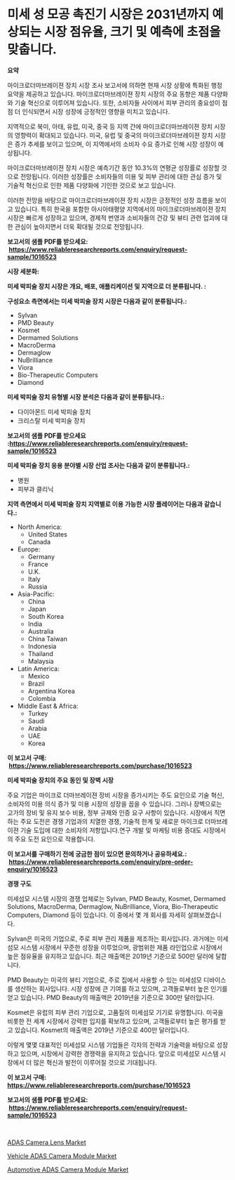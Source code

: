 <p><h1>미세 성 모공 촉진기 시장은 2031년까지 예상되는 시장 점유율, 크기 및 예측에 초점을 맞춥니다.</h1></p><p><strong>요약</strong></p>
<p><p>마이크로더마브레이젼 장치 시장 조사 보고서에 의하면 현재 시장 상황에 특화된 행정 요약을 제공하고 있습니다. 마이크로더마브레이젼 장치 시장의 주요 동향은 제품 다양화와 기술 혁신으로 이루어져 있습니다. 또한, 소비자들 사이에서 피부 관리의 중요성이 점점 더 인식되면서 시장 성장에 긍정적인 영향을 미치고 있습니다.</p><p>지역적으로 북미, 아태, 유럽, 미국, 중국 등 지역 간에 마이크로더마브레이젼 장치 시장의 영향력이 확대되고 있습니다. 미국, 유럽 및 중국의 마이크로더마브레이젼 장치 시장은 증가 추세를 보이고 있으며, 이 지역에서의 소비자 수요 증가로 인해 시장 성장이 예상됩니다.</p><p>마이크로더마브레이젼 장치 시장은 예측기간 동안 10.3%의 연평균 성장률로 성장할 것으로 전망됩니다. 이러한 성장률은 소비자들의 미용 및 피부 관리에 대한 관심 증가 및 기술적 혁신으로 인한 제품 다양화에 기인한 것으로 보고 있습니다.</p><p>이러한 전망을 바탕으로 마이크로더마브레이젼 장치 시장은 긍정적인 성장 흐름을 보이고 있습니다. 특히 한국을 포함한 아시아태평양 지역에서의 마이크로더마브레이젼 장치 시장은 빠르게 성장하고 있으며, 경제적 번영과 소비자들의 건강 및 뷰티 관련 업괴에 대한 관심이 높아지면서 더욱 확대될 것으로 전망됩니다.</p></p>
<p><strong>보고서의 샘플 PDF를 받으세요: &nbsp;<a href="https://www.reliableresearchreports.com/enquiry/request-sample/1016523">https://www.reliableresearchreports.com/enquiry/request-sample/1016523</a></strong></p>
<p><strong>시장 세분화:</strong></p>
<p><strong> 미세 박피술 장치 시장은 개요, 배포, 애플리케이션 및 지역으로 더 분류됩니다. :</strong></p>
<p><strong>구성요소 측면에서는 미세 박피술 장치 시장은 다음과 같이 분류됩니다.:</strong></p>
<p><ul><li>Sylvan</li><li>PMD Beauty</li><li>Kosmet</li><li>Dermamed Solutions</li><li>MacroDerma</li><li>Dermaglow</li><li>NuBrilliance</li><li>Viora</li><li>Bio-Therapeutic Computers</li><li>Diamond</li></ul></p>
<p><strong> 미세 박피술 장치 유형별 시장 분석은 다음과 같이 분류됩니다.:</strong></p>
<p><ul><li>다이아몬드 미세 박피술 장치</li><li>크리스탈 미세 박피술 장치</li></ul></p>
<p><strong>보고서의 샘플 PDF를 받으세요 :<a href="https://www.reliableresearchreports.com/enquiry/request-sample/1016523">https://www.reliableresearchreports.com/enquiry/request-sample/1016523</a></strong></p>
<p><strong> 미세 박피술 장치 응용 분야별 시장 산업 조사는 다음과 같이 분류됩니다.:</strong></p>
<p><ul><li>병원</li><li>피부과 클리닉</li></ul></p>
<p><strong>지역 측면에서 미세 박피술 장치 지역별로 이용 가능한 시장 플레이어는 다음과 같습니다.:</strong></p>
<p><ul>
    <li>
        North America:
        <ul>
            <li>United States</li>
            <li>Canada</li>
        </ul>
    </li>
    <li>
        Europe:
        <ul>
            <li>Germany</li>
            <li>France</li>
            <li>U.K.</li>
            <li>Italy</li>
            <li>Russia</li>
        </ul>
    </li>
    <li>
        Asia-Pacific:
        <ul>
            <li>China</li>
            <li>Japan</li>
            <li>South Korea</li>
            <li>India</li>
            <li>Australia</li>
            <li>China Taiwan</li>
            <li>Indonesia</li>
            <li>Thailand</li>
            <li>Malaysia</li>
        </ul>
    </li>
    <li>
        Latin America:
        <ul>
            <li>Mexico</li>
            <li>Brazil</li>
            <li>Argentina Korea</li>
            <li>Colombia</li>
        </ul>
    </li>
    <li>
        Middle East & Africa:
        <ul>
            <li>Turkey</li>
            <li>Saudi</li>
            <li>Arabia</li>
            <li>UAE</li>
            <li>Korea</li>
        </ul>
    </li>
    </ul></p>
<p><strong>이 보고서 구매: &nbsp;<a href="https://www.reliableresearchreports.com/purchase/1016523">https://www.reliableresearchreports.com/purchase/1016523</a></strong></p>
<p><strong>미세 박피술 장치의 주요 동인 및 장벽 시장</strong></p>
<p><p>주요 기업은 마이크로 더마브레이젼 장비 시장을 증가시키는 주도 요인으로 기술 혁신, 소비자의 미용 의식 증가 및 미용 시장의 성장을 꼽을 수 있습니다. 그러나 장벽으로는 고가의 장비 및 유지 보수 비용, 정부 규제와 인증 요구 사항이 있습니다. 시장에서 직면하는 주요 도전은 경쟁 기업과의 치열한 경쟁, 기술적 한계 및 새로운 마이크로 더마브레이젼 기술 도입에 대한 소비자의 저항입니다.연구 개발 및 마케팅 비용 증대도 시장에서의 주요 도전 요인으로 작용합니다.</p></p>
<p><strong>이 보고서를 구매하기 전에 궁금한 점이 있으면 문의하거나 공유하세요.: &nbsp;<a href="https://www.reliableresearchreports.com/enquiry/pre-order-enquiry/1016523">https://www.reliableresearchreports.com/enquiry/pre-order-enquiry/1016523</a></strong></p>
<p><strong>경쟁 구도</strong></p>
<p><p>미세섬모 시스템 시장의 경쟁 업체로는 Sylvan, PMD Beauty, Kosmet, Dermamed Solutions, MacroDerma, Dermaglow, NuBrilliance, Viora, Bio-Therapeutic Computers, Diamond 등이 있습니다. 이 중에서 몇 개 회사를 자세히 살펴보겠습니다.</p><p>Sylvan은 미국의 기업으로, 주로 피부 관리 제품을 제조하는 회사입니다. 과거에는 미세섬모 시스템 시장에서 꾸준한 성장을 이루었으며, 광범위한 제품 라인업으로 시장에서 높은 점유율을 유지하고 있습니다. 최근 매출액은 2019년 기준으로 500만 달러에 달합니다.</p><p>PMD Beauty는 미국의 뷰티 기업으로, 주로 집에서 사용할 수 있는 미세섬모 디바이스를 생산하는 회사입니다. 시장 성장에 큰 기여를 하고 있으며, 고객들로부터 높은 인기를 얻고 있습니다. PMD Beauty의 매출액은 2019년을 기준으로 300만 달러입니다.</p><p>Kosmet은 유럽의 피부 관리 기업으로, 고품질의 미세섬모 기기로 유명합니다. 미국을 비롯한 전 세계 시장에서 강력한 입지를 확보하고 있으며, 고객들로부터 높은 평가를 받고 있습니다. Kosmet의 매출액은 2019년 기준으로 400만 달러입니다.</p><p>이렇게 몇몇 대표적인 미세섬모 시스템 기업들은 각자의 전략과 기술력을 바탕으로 성장하고 있으며, 시장에서 강력한 경쟁력을 유지하고 있습니다. 앞으로 미세섬모 시스템 시장에서 더 많은 혁신과 발전이 이루어질 것으로 기대됩니다.</p></p>
<p><strong>이 보고서 구매: &nbsp; <a href="https://www.reliableresearchreports.com/purchase/1016523">https://www.reliableresearchreports.com/purchase/1016523</a></strong></p>
<p><strong>보고서의 샘플 PDF를 받으세요: &nbsp;<a href="https://www.reliableresearchreports.com/enquiry/request-sample/1016523">https://www.reliableresearchreports.com/enquiry/request-sample/1016523</a></strong><strong></strong></p>
<p>&nbsp;</p>
<p><p><a href="https://github.com/Hazelklievgspy6vdcsmu106w/Market-Research-Report-List-1/blob/main/adas-camera-lens-market.md">ADAS Camera Lens Market</a></p><p><a href="https://github.com/lubmix/Market-Research-Report-List-1/blob/main/vehicle-adas-camera-module-market.md">Vehicle ADAS Camera Module Market</a></p><p><a href="https://github.com/joannagoyvaerts/Market-Research-Report-List-1/blob/main/automotive-adas-camera-module-market.md">Automotive ADAS Camera Module Market</a></p></p>